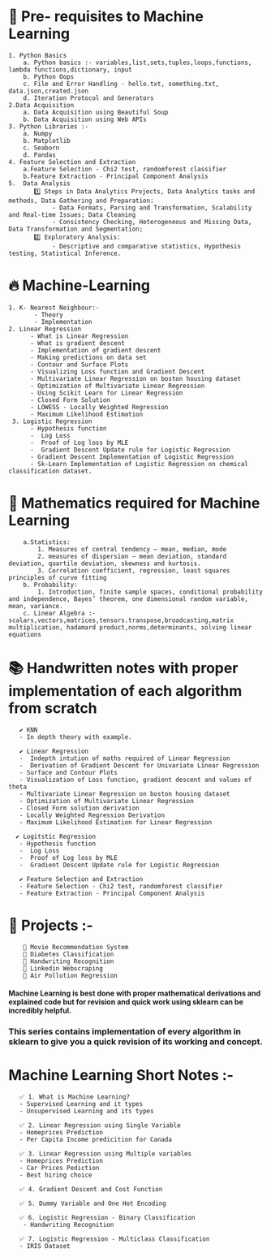 # 👏 Pre- requisites to Machine Learning
    1. Python Basics
        a. Python basics :- variables,list,sets,tuples,loops,functions, lambda functions,dictionary, input
        b. Python Oops
        c. File and Error Handling - hello.txt, something.txt, data.json,created.json
        d. Iteration Protocol and Generators
    2.Data Acquisition
        a. Data Acquisition using Beautiful Soup 
        b. Data Acquisition using Web APIs
    3. Python Libraries :-
        a. Numpy
        b. Matplotlib
        c. Seaborn
        d. Pandas
    4. Feature Selection and Extraction
        a.Feature Selection - Chi2 test, randomforest classifier
        b.Feature Extraction - Principal Component Analysis
    5.  Data Analysis
           1️⃣ Steps in Data Analytics Projects, Data Analytics tasks and methods, Data Gathering and Preparation:
                - Data Formats, Parsing and Transformation, Scalability and Real-time Issues; Data Cleaning
                - Consistency Checking, Heterogeneous and Missing Data, Data Transformation and Segmentation; 
           2️⃣ Exploratory Analysis:
                - Descriptive and comparative statistics, Hypothesis testing, Statistical Inference.
  # 🔥 Machine-Learning   
    1. K- Nearest Neighbour:-
           - Theory
           - Implementation
    2. Linear Regression
          - What is Linear Regression
          - What is gradient descent
          - Implementation of gradient descent
          - Making predictions on data set
          - Contour and Surface Plots
          - Visualizing Loss function and Gradient Descent
          - Multivariate Linear Regression on boston housing dataset
          - Optimization of Multivariate Linear Regression 
          - Using Scikit Learn for Linear Regression  
          - Closed Form Solution
          - LOWESS - Locally Weighted Regression
          - Maximum Likelihood Estimation
     3. Logistic Regression
          - Hypothesis function
          -  Log Loss
          -  Proof of Log loss by MLE
          -  Gradient Descent Update rule for Logistic Regression
          - Gradient Descent Implementation of Logistic Regression
          - Sk-Learn Implementation of Logistic Regression on chemical classification dataset.
          
   # 💯 Mathematics required for Machine Learning
        a.Statistics:
            1. Measures of central tendency – mean, median, mode
            2. measures of dispersion – mean deviation, standard deviation, quartile deviation, skewness and kurtosis.
            3. Correlation coefficient, regression, least squares principles of curve fitting
        b. Probability:
            1. Introduction, finite sample spaces, conditional probability and independence, Bayes’ theorem, one dimensional random variable, mean, variance.
        c. Linear Algebra :- scalars,vectors,matrices,tensors.transpose,broadcasting,matrix multiplication, hadamard product,norms,determinants, solving linear equations
    
  # 📚 Handwritten notes with proper implementation of each algorithm from scratch 
       ✔ KNN 
       - In depth theory with example.
 
       ✔ Linear Regression
       -  Indepth intution of maths required of Linear Regression
       -  Derivation of Gradient Descent for Univariate Linear Regression
       - Surface and Contour Plots
       - Visualization of Loss function, gradient descent and values of theta
       - Multivariate Linear Regression on boston housing dataset
       - Optimization of Multivariate Linear Regression 
       - Closed Form solution derivation
       - Locally Weighted Regression Derivation
       - Maximum Likelihood Estimation for Linear Regression
       
      ✔ Logitstic Regression 
       - Hypothesis function
       -  Log Loss
       -  Proof of Log loss by MLE
       -  Gradient Descent Update rule for Logistic Regression
       
       ✔ Feature Selection and Extraction
       - Feature Selection - Chi2 test, randomforest classifier
       - Feature Extraction - Principal Component Analysis
  
  # 🙌 Projects :- 
        🔅 Movie Recommendation System
        🔅 Diabetes Classification 
        🔅 Handwriting Recognition
        🔅 Linkedin Webscraping
        🔅 Air Pollution Regression
 
#### Machine Learning is best done with proper mathematical derivations and explained code but for revision and quick work using sklearn can be incredibly helpful. 
### This series contains implementation of every algorithm in sklearn to give you a quick revision of its working and concept.
# Machine Learning Short Notes :- 
       ✅ 1. What is Machine Learning?
       - Supervised Learning and it types
       - Unsupervised Learning and its types

       ✅ 2. Linear Regression using Single Variable 
       - Homeprices Prediction
       - Per Capita Income predicition for Canada 

       ✅ 3. Linear Regression using Multiple variables
       - Homeprices Prediction
       - Car Prices Pediction
       - Best hiring choice 

       ✅ 4. Gradient Descent and Cost Function

       ✅ 5. Dummy Variable and One Hot Encoding

       ✅ 6. Logistic Regression - Binary Classification
        - Handwriting Recognition 

       ✅ 7. Logistic Regression - Multiclass Classification
       - IRIS Dataset 
